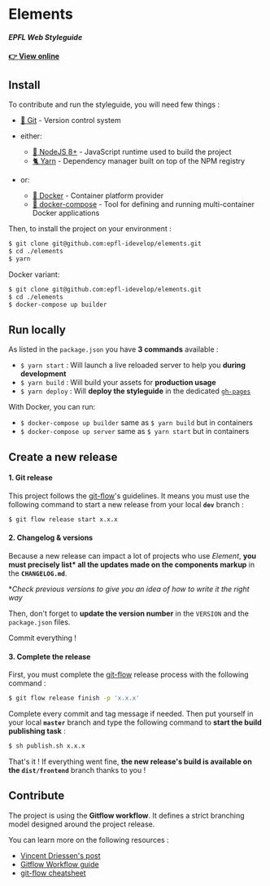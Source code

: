 # Elements
#### *EPFL Web Styleguide*

#### [👉 View online](https://epfl-idevelop.github.io/elements)

## Install

To contribute and run the styleguide, you will need few things :
- [🔀 Git](https://git-scm.com/) - Version control system 
- either:

  - [📗 NodeJS 8+](https://nodejs.org/en/) - JavaScript runtime used to build the project
  - [🐈 Yarn](https://yarnpkg.com/lang/en/) - Dependency manager built on top of the NPM registry

- or:
  - [🐳 Docker](https://www.docker.com/) - Container platform provider
  - [🐳 docker-compose](https://www.docker.com/) - Tool for defining and running multi-container Docker applications

Then, to install the project on your environment :

```bash
$ git clone git@github.com:epfl-idevelop/elements.git
$ cd ./elements
$ yarn
```

Docker variant:

```bash
$ git clone git@github.com:epfl-idevelop/elements.git
$ cd ./elements
$ docker-compose up builder
```

## Run locally

As listed in the `package.json` you have **3 commands** available :

- `$ yarn start` : Will launch a live reloaded server to help you **during development**
- `$ yarn build` : Will build your assets for **production usage**
- `$ yarn deploy` : Will **deploy the styleguide** in the dedicated [`gh-pages`](https://epfl-idevelop.github.io/elements)

With Docker, you can run:
- `$ docker-compose up builder` same as `$ yarn build` but in containers
- `$ docker-compose up server` same as `$ yarn start` but in containers

## Create a new release

#### 1. Git release

This project follows the [git-flow](https://danielkummer.github.io/git-flow-cheatsheet/)'s guidelines. It means you must use the following command to start a new release from your local **`dev`** branch :

```bash
$ git flow release start x.x.x
```

#### 2. Changelog & versions

Because a new release can impact a lot of projects who use *Element*, **you must precisely list\* all the updates made on the components markup** in the **`CHANGELOG.md`**.

**Check previous versions to give you an idea of how to write it the right way*

Then, don't forget to **update the version number** in the `VERSION` and the `package.json` files.

Commit everything !

#### 3. Complete the release

First, you must complete the [git-flow](https://danielkummer.github.io/git-flow-cheatsheet/) release process with the following command :

```bash
$ git flow release finish -p 'x.x.x'
```

Complete every commit and tag message if needed. Then put yourself in your local **`master`** branch and type the following command to **start the build publishing task** :

```bash
$ sh publish.sh x.x.x
```

That's it ! If everything went fine, **the new release's build is available on the `dist/frontend`** branch thanks to you !


## Contribute

The project is using the **Gitflow workflow**. It defines a strict branching model designed around the project release.

You can learn more on the following resources :
- [Vincent Driessen's post](http://nvie.com/posts/a-successful-git-branching-model/)
- [Gitflow Workflow guide](https://www.atlassian.com/git/tutorials/comparing-workflows/gitflow-workflow)
- [git-flow cheatsheet](https://danielkummer.github.io/git-flow-cheatsheet/)

